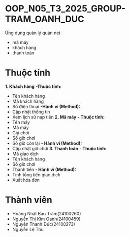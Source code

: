 # OOP_N05_T3_2025_GROUP-TRAM_OANH_DUC
Ứng dụng quản lý quán net
- mã máy
- khách hàng
- thanh toán

# Thuộc tính
**1. Khách hàng**
**-Thuộc tính:**
- Tên khách hàng
- Mã khách hàng
- Số điện thoại
**-Hành vi (Method):**
- Cập nhật thông tin
- Xem lịch sử nạp tiên
**2. Mã máy**
 **- Thuộc tính:**
- Tên máy
- Mã máy
- Giá chơi
- Số giờ chơi
-	Số giờ còn lại
**-	Hành vi (Method):**
-	Cập nhật giờ chơi
**3. Thanh toán**
**-	Thuộc tính:**
-	Mã giao dịch
-	Tên khách hàng
-	Số giờ chơi
-	Thành tiền
**- Hành vi (Method):**
-	Tính tổng tiền giao dịch
-	Xuất hóa đơn





# Thành viên
- Hoàng Nhật Bảo Trâm(24100260)
- Nguyễn Thị Kim Oanh(24100459)
- Nguyễn Thanh Đức(24100273)
- Nguyễn Lệ Thu
